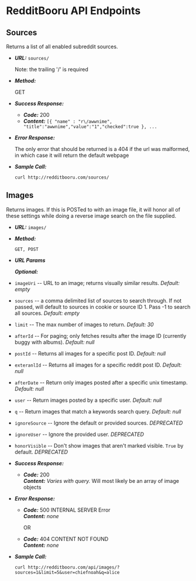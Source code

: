 # RedditBooru API Endpoints

**Sources**
----
  Returns a list of all enabled subreddit sources.

* ***URL:*** `sources/`

  Note: the trailing '/' is required

* ***Method:***

  GET

* ***Success Response:***

  * ***Code:*** 200 <br />
  *  ***Content:*** `[{ "name" : "r\/awwnime", "title":"awwnime","value":"1","checked":true }, ...`

* ***Error Response:***

  The only error that should be returned is a 404 if the url was malformed, in which case it will return the default webpage

* ***Sample Call:***

  `curl http://redditbooru.com/sources/`




**Images**
----
  Returns images. If this is POSTed to with an image file, it will honor all of these settings while doing a reverse image search on the file supplied.

* ***URL:*** `images/`

* ***Method:***

  `GET, POST`

*  ***URL Params***

   ***Optional:***


 *  `imageUri` -- URL to an image; returns visually similar results. _Default: empty_

 *  `sources` -- a comma delimited list of sources to search through. If not passed, will default to sources in cookie or source ID 1. Pass -1 to search all sources. _Default: empty_

 *  `limit` -- The max number of images to return. _Default: 30_

 *  `afterId` -- For paging; only fetches results after the image ID (currently buggy with albums). _Default: null_

 *  `postId` -- Returns all images for a specific post ID. _Default: null_

 *  `exteranlId` -- Returns all images for a specific reddit post ID. _Default: null_

 *  `afterDate` -- Return only images posted after a specific unix timestamp. _Default: null_

 *  `user` -- Return images posted by a specific user. _Default: null_

 *  `q` -- Return images that match a keywords search query. _Default: null_

 *  `ignoreSource` -- Ignore the default or provided sources. *DEPRECATED*

 *  `ignoreUser` -- Ignore the provided user. *DEPRECATED*

 *  `honorVisible` -- Don't show images that aren't marked visible. `True` by default. *DEPRECATED*

* ***Success Response:***

  * ***Code:*** 200 <br />
    ***Content:*** _Varies with query._ Will most likely be an array of image objects

* ***Error Response:***

  * ***Code:*** 500 INTERNAL SERVER Error <br />
    ***Content:*** _none_

    OR

  * ***Code:*** 404 CONTENT NOT FOUND <br />
    ***Content:*** _none_

* ***Sample Call:***

  `curl http://redditbooru.com/api/images/?sources=1&limit=5&user=chiefnoah&q=alice`


